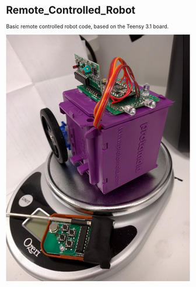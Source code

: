 # Remote_Controlled_Robot

Basic remote controlled robot code, based on the Teensy 3.1 board.  

<p align="center">
	<img src="./ProtoBot.jpg">
</p>
